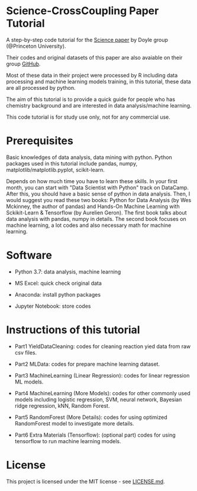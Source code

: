 # Science-CrossCoupling Paper Tutorial

A step-by-step code tutorial for the [Science paper](http://dx.doi.org/10.1126/science.aar5169) by Doyle group (@Princeton University). 

Their codes and original datasets of this paper are also avaiable on their group [GitHub](https://github.com/doylelab/rxnpredict). 

Most of these data in their project were processed by R including data processing and machine learning models training, in this tutorial, these data are all processed by python. 

The aim of this tutorial is to provide a quick guide for people who has chemistry background and are interested in data analysis/machine learning. 

This code tutorial is for study use only, not for any commercial use.

# Prerequisites

Basic knowledges of data analysis, data mining with python. Python packages used in this tutorial include pandas, numpy, matplotlib/matplotlib.pyplot, scikit-learn. 

Depends on how much time you have to learn these skills. In your first month, you can start with "Data Scientist with Python" track on DataCamp. After this, you should have a basic sense of python in data analysis. Then, I would suggest you read these two books: Python for Data Analysis (by Wes Mckinney, the author of pandas) and Hands-On Machine Learning with Sckikit-Learn & Tensorflow (by Aurelien Geron). The first book talks about data analysis with pandas, numpy in details. The second book focuses on machine learning, a lot codes and also necessary math for machine learning. 

# Software 

* Python 3.7: data analysis, machine learning

* MS Excel: quick check original data

* Anaconda: install python packages

* Jupyter Notebook: store codes

# Instructions of this tutorial

* Part1 YieldDataCleaning: codes for cleaning reaction yied data from raw csv files.

* Part2 MLData: codes for prepare machine learning dataset.

* Part3 MachineLearning (Linear Regression): codes for linear regression ML models.

* Part4 MachineLearning (More Models): codes for other commonly used models including logistic regression, SVM, neural network, Bayesian ridge regression, kNN, Random Forest.

* Part5 RandomForest (More Details): codes for using optimized RandomForest model to investigate more details.

* Part6 Extra Materials (Tensorflow): (optional part) codes for using tensorflow to run machine learning models.

# License

This project is licensed under the MIT license - see [LICENSE.md](https://github.com/ChemxBigData/Science-CrossCoupling/blob/master/LICENSE).
